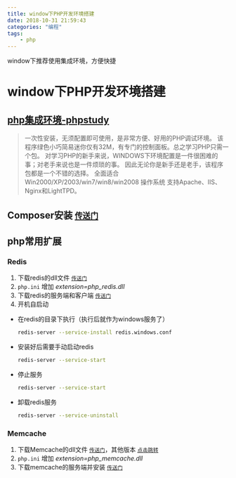 ```yaml
---
title: window下PHP开发环境搭建
date: 2018-10-31 21:59:43
categories: "编程"
tags:
    - php
---
```

window下推荐使用集成环境，方便快捷
<!--more-->
# window下PHP开发环境搭建

## [php集成环境-phpstudy](http://phpstudy.php.cn/)

> 一次性安装，无须配置即可使用，是非常方便、好用的PHP调试环境。
该程序绿色小巧简易迷你仅有32M，有专门的控制面板。总之学习PHP只需一个包。
对学习PHP的新手来说，WINDOWS下环境配置是一件很困难的事；对老手来说也是一件烦琐的事。
因此无论你是新手还是老手，该程序包都是一个不错的选择。
全面适合 Win2000/XP/2003/win7/win8/win2008 操作系统
支持Apache、IIS、Nginx和LightTPD。

## Composer安装 [`传送门`](https://getcomposer.org/Composer-Setup.exe)

## php常用扩展

### Redis
1. 下载redis的dll文件 [`传送门`](https://windows.php.net/downloads/pecl/releases/redis)
2. `php.ini` 增加 *extension=php_redis.dll*
3. 下载redis的服务端和客户端 [`传送门`](https://github.com/MicrosoftArchive/redis/releases)
4. 开机自启动
- 在redis的目录下执行（执行后就作为windows服务了）
    ```bash
    redis-server --service-install redis.windows.conf
    ```

- 安装好后需要手动启动redis
    ```bash
    redis-server --service-start
    ```

- 停止服务
    ```bash
    redis-server --service-start
    ```

- 卸载redis服务
    ```bash
    redis-server --service-uninstall
    ```

### Memcache
1. 下载Memcache的dll文件 [`传送门`](https://github.com/nono303/PHP7-memcahe-dll/tree/master)，其他版本 [`点击跳转`]('https://windows.php.net/downloads/pecl/releases/memcache/')
2. `php.ini` 增加 *extension=php_memcache.dll*
3. 下载memcache的服务端并安装 [`传送门`](http://www.runoob.com/memcached/window-install-memcached.html)
